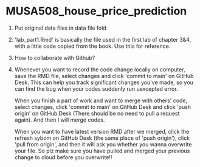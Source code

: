 # MUSA508_house_price_prediction

1. Put original data files in data file fold
2. 'lab_part1.Rmd' is basically the file used in the first lab of chapter 3&4, with a little code copied from the book. Use this for reference.
3. How to collaborate with Github?
4. 
    Whenever you want to record the code change locally on computer, save the RMD file, select changes and click 'commit to main' on GitHub Desk. This can help you track significant changes you've made, so you can find the bug when your codes suddenly run uexcepted error. 
    
    When you finish a part of work and want to merge with others' code, select changes, click 'commit to main' on GitHub Desk and click 'push origin' on GitHub Desk (There should be no need to pull a request again). And then I will merge codes.
    
    When you want to have latest version RMD after we merged, click the refresh sybom on GitHub Desk (the same place of 'push origin'), click 'pull from origin', and then it will ask you whether you wanna overwrite your file. So plz make sure you have pulled and merged your previous change to cloud before you overwrite!!
